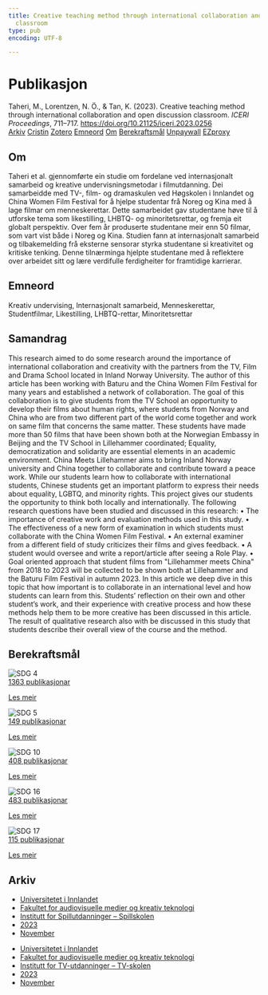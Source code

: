 ```yaml
---
title: Creative teaching method through international collaboration and open discussion
  classroom
type: pub
encoding: UTF-8

---
```

<h1>Publikasjon</h1>
<article id="csl-bib-container-6GJNPTI2" class="csl-bib-container">
  <div class="csl-bib-body"> <div class="csl-entry">Taheri, M., Lorentzen, N. Ö., &#38; Tan, K. (2023). Creative teaching method through international collaboration and open discussion classroom. <i>ICERI Proceedings</i>, 711–717. <a href="https://doi.org/10.21125/iceri.2023.0256">https://doi.org/10.21125/iceri.2023.0256</a></div> </div>
  <div class="csl-bib-buttons">
    <a href="#taxonomy-article-6GJNPTI2" alt="archive" class="csl-bib-button">Arkiv</a>
    <a href="https://app.cristin.no/results/show.jsf?id=2206941" alt="Cristin" class="csl-bib-button">Cristin</a>
    <a href="http://zotero.org/groups/5881554/items/6GJNPTI2" alt="Zotero" class="csl-bib-button">Zotero</a>
    <a href="#keywords-article-6GJNPTI2" alt="keywords" class="csl-bib-button">Emneord</a>
    <a href="#about-article-6GJNPTI2" alt="about_pub" class="csl-bib-button">Om</a>
    <a href="#sdg-article-6GJNPTI2" alt="sdg" class="csl-bib-button">Berekraftsmål</a>
    <a href="https://doi.org/10.21125/iceri.2023.0256" alt="Unpaywall" class="csl-bib-button">Unpaywall</a>
    <a href="https://doi.org/10.21125/iceri.2023.0256" alt="EZproxy" class="csl-bib-button">EZproxy</a>
  </div>
  <div id="csl-bib-meta-container-6GJNPTI2"></div>
</article>
<div id="csl-bib-meta-6GJNPTI2" class="csl-bib-meta">
  <article id="about-article-6GJNPTI2" class="about_pub-article">
    <h1>Om</h1>
    Taheri et al. gjennomførte ein studie om fordelane ved internasjonalt samarbeid og kreative undervisningsmetodar i filmutdanning. Dei samarbeidde med TV-, film- og dramaskulen ved Høgskolen i Innlandet og China Women Film Festival for å hjelpe studentar frå Noreg og Kina med å lage filmar om menneskerettar. Dette samarbeidet gav studentane høve til å utforske tema som likestilling, LHBTQ- og minoritetsrettar, og fremja eit globalt perspektiv. Over fem år produserte studentane meir enn 50 filmar, som vart vist både i Noreg og Kina. Studien fann at internasjonalt samarbeid og tilbakemelding frå eksterne sensorar styrka studentane si kreativitet og kritiske tenking. Denne tilnærminga hjelpte studentane med å reflektere over arbeidet sitt og lære verdifulle ferdigheiter for framtidige karrierar.
  </article>
  <article id="keywords-article-6GJNPTI2" class="keywords-article">
    <h1>Emneord</h1>
    Kreativ undervising, Internasjonalt samarbeid, Menneskerettar, Studentfilmar, Likestilling, LHBTQ-rettar, Minoritetsrettar
  </article>
  <article id="abstract-article-6GJNPTI2" class="abstract-article">
    <h1>Samandrag</h1>
    This research aimed to do some research around the importance of international collaboration and creativity with the partners from the TV, Film and Drama School located in Inland Norway University. The author of this article has been working with Baturu and the China Women Film Festival for many years and established a network of collaboration. The goal of this collaboration is to give students from 
the TV School an opportunity to develop their films about human rights, where students from Norway and China who are from two different part of the world come together and work on same film that concerns the same matter. These students have made more than 50 films that have been shown both at the Norwegian Embassy in Beijing and the TV School in Lillehammer coordinated; Equality, democratization and solidarity are essential elements in an academic environment. China Meets Lillehammer aims to bring Inland Norway university and China together to collaborate and contribute toward a peace work. While our students learn how to collaborate with international students, Chinese 
students get an important platform to express their needs about equality, LGBTQ, and minority rights. 
This project gives our students the opportunity to think both locally and internationally. The following research questions have been studied and discussed in this research: 
• The importance of creative work and evaluation methods used in this study. 
• The effectiveness of a new form of examination in which students must collaborate with the China Women Film Festival. 
• An external examiner from a different field of study criticizes their films and gives feedback. 
• A student would oversee and write a report/article after seeing a Role Play. 
• Goal oriented approach that student films from "Lillehammer meets China" from 2018 to 2023 will be collected to be shown both at Lillehammer and the Baturu Film Festival in autumn 2023. 
In this article we deep dive in this topic that how important is to collaborate in an international level and how students can learn from this. Students’ reflection on their own and other student’s work, and their experience with creative process and how these methods help them to be more creative has been discussed in this article. The result of qualitative research also with be discussed in this study that 
students describe their overall view of the course and the method.
  </article>
  <article id="sdg-article-6GJNPTI2" class="sdg-article">
    <h1>Berekraftsmål</h1>
    <div class="sdg-container"><div id="sdg4" class="sdg">
        <img src="{{< params subfolder >}}images/sdg/sdg04_nn.png" class="image" alt="SDG 4">
        <div class="sdg-overlay">
          <a href="{{< params subfolder >}}nn/archive/?sdg=4#archive" class="sdg-publication-count"><span>1363</span> publikasjonar</a>
          <p><a href="https://fn.no/om-fn/fns-baerekraftsmaal/god-utdanning?lang=nno-NO" class="sdg-read-more">Les meir</a></p>
        </div>
      </div> <div id="sdg5" class="sdg">
        <img src="{{< params subfolder >}}images/sdg/sdg05_nn.png" class="image" alt="SDG 5">
        <div class="sdg-overlay">
          <a href="{{< params subfolder >}}nn/archive/?sdg=5#archive" class="sdg-publication-count"><span>149</span> publikasjonar</a>
          <p><a href="https://fn.no/om-fn/fns-baerekraftsmaal/likestilling-mellom-kjoennene?lang=nno-NO" class="sdg-read-more">Les meir</a></p>
        </div>
      </div> <div id="sdg10" class="sdg">
        <img src="{{< params subfolder >}}images/sdg/sdg10_nn.png" class="image" alt="SDG 10">
        <div class="sdg-overlay">
          <a href="{{< params subfolder >}}nn/archive/?sdg=10#archive" class="sdg-publication-count"><span>408</span> publikasjonar</a>
          <p><a href="https://fn.no/om-fn/fns-baerekraftsmaal/mindre-ulikhet?lang=nno-NO" class="sdg-read-more">Les meir</a></p>
        </div>
      </div> <div id="sdg16" class="sdg">
        <img src="{{< params subfolder >}}images/sdg/sdg16_nn.png" class="image" alt="SDG 16">
        <div class="sdg-overlay">
          <a href="{{< params subfolder >}}nn/archive/?sdg=16#archive" class="sdg-publication-count"><span>483</span> publikasjonar</a>
          <p><a href="https://fn.no/om-fn/fns-baerekraftsmaal/fred-rettferdighet-og-velfungerende-institusjoner?lang=nno-NO" class="sdg-read-more">Les meir</a></p>
        </div>
      </div> <div id="sdg17" class="sdg">
        <img src="{{< params subfolder >}}images/sdg/sdg17_nn.png" class="image" alt="SDG 17">
        <div class="sdg-overlay">
          <a href="{{< params subfolder >}}nn/archive/?sdg=17#archive" class="sdg-publication-count"><span>115</span> publikasjonar</a>
          <p><a href="https://fn.no/om-fn/fns-baerekraftsmaal/samarbeid-for-aa-naa-maalene?lang=nno-NO" class="sdg-read-more">Les meir</a></p>
        </div>
      </div></div>
  </article>
  <article id="taxonomy-article-6GJNPTI2" class="taxonomy-article">
    <h1>Arkiv</h1>
    <ul>
      <li><a href="{{< params subfolder >}}nn/archive/?key=3DCRN523">Universitetet i Innlandet</a></li>
      <li><a href="{{< params subfolder >}}nn/archive/?key=8XUDF4FD">Fakultet for audiovisuelle medier og kreativ teknologi</a></li>
      <li><a href="{{< params subfolder >}}nn/archive/?key=BG42VG37">Institutt for Spillutdanninger – Spillskolen</a></li>
      <li><a href="{{< params subfolder >}}nn/archive/?key=RDJM7INQ">2023</a></li>
      <li><a href="{{< params subfolder >}}nn/archive/?key=FXGS4W8B">November</a></li>
    </ul>
    <ul>
      <li><a href="{{< params subfolder >}}nn/archive/?key=3DCRN523">Universitetet i Innlandet</a></li>
      <li><a href="{{< params subfolder >}}nn/archive/?key=8XUDF4FD">Fakultet for audiovisuelle medier og kreativ teknologi</a></li>
      <li><a href="{{< params subfolder >}}nn/archive/?key=6SLLPJYF">Institutt for TV-utdanninger – TV-skolen</a></li>
      <li><a href="{{< params subfolder >}}nn/archive/?key=M7QWYS8Z">2023</a></li>
      <li><a href="{{< params subfolder >}}nn/archive/?key=CFLY4QGA">November</a></li>
    </ul>
  </article>
</div>
